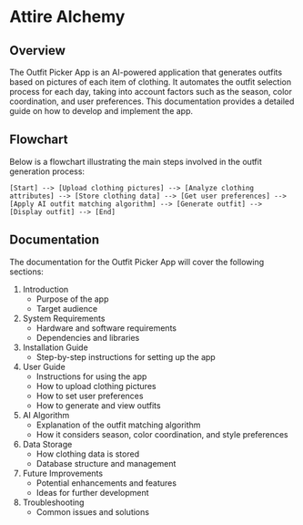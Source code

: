 # Attire Alchemy

## Overview

The Outfit Picker App is an AI-powered application that generates outfits based on pictures of each item of clothing. It automates the outfit selection process for each day, taking into account factors such as the season, color coordination, and user preferences. This documentation provides a detailed guide on how to develop and implement the app.

## Flowchart

Below is a flowchart illustrating the main steps involved in the outfit generation process:

```
[Start] --> [Upload clothing pictures] --> [Analyze clothing attributes] --> [Store clothing data] --> [Get user preferences] --> [Apply AI outfit matching algorithm] --> [Generate outfit] --> [Display outfit] --> [End]

```

## Documentation

The documentation for the Outfit Picker App will cover the following sections:

1. Introduction
    - Purpose of the app
    - Target audience
2. System Requirements
    - Hardware and software requirements
    - Dependencies and libraries
3. Installation Guide
    - Step-by-step instructions for setting up the app
4. User Guide
    - Instructions for using the app
    - How to upload clothing pictures
    - How to set user preferences
    - How to generate and view outfits
5. AI Algorithm
    - Explanation of the outfit matching algorithm
    - How it considers season, color coordination, and style preferences
6. Data Storage
    - How clothing data is stored
    - Database structure and management
7. Future Improvements
    - Potential enhancements and features
    - Ideas for further development
8. Troubleshooting
    - Common issues and solutions
